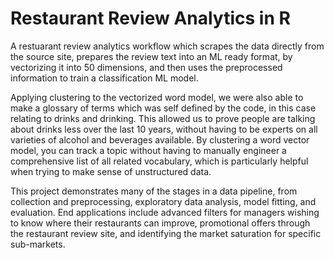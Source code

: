 # Restaurant Review Analytics in R

A restuarant review analytics workflow which scrapes the data directly from the source site, prepares the review text into an ML ready format, by vectorizing it into 50 dimensions, and then uses the preprocessed information to train a classification ML model.

Applying clustering to the vectorized word model, we were also able to make a glossary of terms which was self defined by the code, in this case relating to drinks and drinking. This allowed us to prove people are talking about drinks less over the last 10 years, without having to be experts on all varieties of alcohol and beverages available. By clustering a word vector model, you can track a topic without having to manually engineer a comprehensive list of all related vocabulary, which is particularly helpful when trying to make sense of unstructured data.

This project demonstrates many of the stages in a data pipeline, from collection and preprocessing, exploratory data analysis, model fitting, and evaluation. End applications include advanced filters for managers wishing to know where their restaurants can improve, promotional offers through the restaurant review site, and identifying the market saturation for specific sub-markets.

